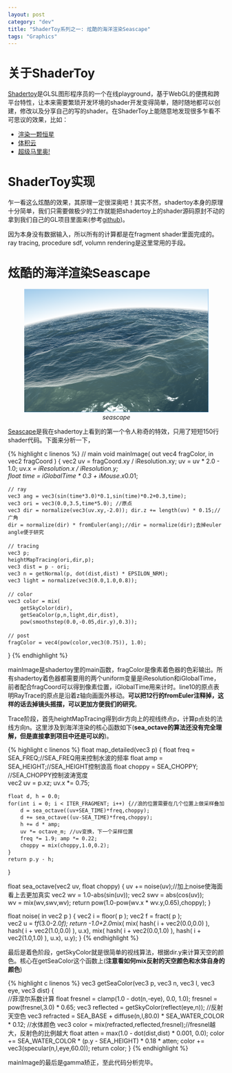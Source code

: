 ```yaml
---
layout: post
category: "dev"
title: "ShaderToy系列之一: 炫酷的海洋渲染Seascape"
tags: "Graphics"
---
```


# 关于ShaderToy

[Shadertoy](https://www.shadertoy.com/)是GLSL图形程序员的一个在线playground，基于WebGL的便携和跨平台特性，让本来需要繁琐开发环境的shader开发变得简单，随时随地都可以创建，修改以及分享自己的写的shader。在ShaderToy上能随意地发现很多乍看不可思议的效果，比如：

* [渲染一颗恒星](https://www.shadertoy.com/view/4dXGR4)
* [体积云](https://www.shadertoy.com/view/Mt3GWs)
* [超级马里奥!](https://www.shadertoy.com/view/Msj3zD)

# ShaderToy实现

乍一看这么炫酷的效果，其原理一定很深奥吧！其实不然，shadertoy本身的原理十分简单，我们只需要做极少的工作就能把shadertoy上的shader源码原封不动的拿到我们自己的GL项目里面来(参考[github](https://github.com/rechardchen/play/blob/master/graphics/shadertoy.h))。

因为本身没有数据输入，所以所有的计算都是在fragment shader里面完成的。ray tracing, procedure sdf, volumn rendering是这里常用的手段。

# 炫酷的海洋渲染Seascape

<p style="text-align: center;">
<img src="/img/seascape.png" style="width:85%">
</img>
<i style="display:block;">seascape</i>
</p>

[Seascape](https://www.shadertoy.com/view/Ms2SD1)是我在shadertoy上看到的第一个令人称奇的特效，只用了短短150行shader代码。下面来分析一下，

{% highlight c linenos %}
// main
void mainImage( out vec4 fragColor, in vec2 fragCoord ) {
    vec2 uv = fragCoord.xy / iResolution.xy;
    uv = uv * 2.0 - 1.0;
    uv.x *= iResolution.x / iResolution.y;    
    float time = iGlobalTime * 0.3 + iMouse.x*0.01;
        
    // ray
    vec3 ang = vec3(sin(time*3.0)*0.1,sin(time)*0.2+0.3,time);    
    vec3 ori = vec3(0.0,3.5,time*5.0); //原点
    vec3 dir = normalize(vec3(uv.xy,-2.0)); dir.z += length(uv) * 0.15;//广角
    dir = normalize(dir) * fromEuler(ang);//dir = normalize(dir);去掉euler angle便于研究
    
    // tracing
    vec3 p;
    heightMapTracing(ori,dir,p);
    vec3 dist = p - ori;
    vec3 n = getNormal(p, dot(dist,dist) * EPSILON_NRM);
    vec3 light = normalize(vec3(0.0,1.0,0.8)); 
             
    // color
    vec3 color = mix(
        getSkyColor(dir),
        getSeaColor(p,n,light,dir,dist),
    	pow(smoothstep(0.0,-0.05,dir.y),0.3));
        
    // post
    fragColor = vec4(pow(color,vec3(0.75)), 1.0);
}
{% endhighlight %}

mainImage是shadertoy里的main函数，fragColor是像素着色器的色彩输出。所有shadertoy着色器都需要用的两个uniform变量是iResolution和iGlobalTime，前者配合fragCoord可以得到像素位置，iGlobalTime用来计时。line10的原点表明RayTrace的原点是沿着z轴向画面外移动。**可以把12行的fromEuler注释掉，这样的话去掉镜头摇摆，可以更加方便我们的研究**。

Trace阶段，首先heightMapTracing得到dir方向上的视线终点p，计算p点处的法线方向n。这里涉及到海洋渲染的核心函数如下(**sea_octave的算法还没有完全理解，但是直接拿到项目中还是可以的**)。

{% highlight c linenos %}
float map_detailed(vec3 p) {
    float freq = SEA_FREQ;//SEA_FREQ用来控制水波的频率
    float amp = SEA_HEIGHT;//SEA_HEIGHT控制浪高
    float choppy = SEA_CHOPPY; //SEA_CHOPPY控制波涛宽度	
    vec2 uv = p.xz; uv.x *= 0.75;
    
    float d, h = 0.0;    
    for(int i = 0; i < ITER_FRAGMENT; i++) {//浪的位置需要在几个位置上做采样叠加
        d = sea_octave((uv+SEA_TIME)*freq,choppy);
        d += sea_octave((uv-SEA_TIME)*freq,choppy);
        h += d * amp;        
        uv *= octave_m; //uv变换，下一个采样位置
        freq *= 1.9; amp *= 0.22;
        choppy = mix(choppy,1.0,0.2);
    }
    return p.y - h;
}

float sea_octave(vec2 uv, float choppy) {
    uv += noise(uv);//加上noise使海面看上去更加真实
    vec2 wv = 1.0-abs(sin(uv));
    vec2 swv = abs(cos(uv));    
    wv = mix(wv,swv,wv);
    return pow(1.0-pow(wv.x * wv.y,0.65),choppy);
}

float noise( in vec2 p ) {
    vec2 i = floor( p );
    vec2 f = fract( p );	
    vec2 u = f*f*(3.0-2.0*f);
    return -1.0+2.0*mix( mix( hash( i + vec2(0.0,0.0) ), 
                     hash( i + vec2(1.0,0.0) ), u.x),
                mix( hash( i + vec2(0.0,1.0) ), 
                     hash( i + vec2(1.0,1.0) ), u.x), u.y);
}
{% endhighlight %}

最后是着色阶段，getSkyColor就是很简单的视线算法，根据dir.y来计算天空的颜色。核心在getSeaColor这个函数上(**注意看如何mix反射的天空颜色和水体自身的颜色**)

{% highlight c linenos %}
vec3 getSeaColor(vec3 p, vec3 n, vec3 l, vec3 eye, vec3 dist) {  
    //菲涅尔系数计算
    float fresnel = clamp(1.0 - dot(n,-eye), 0.0, 1.0);
    fresnel = pow(fresnel,3.0) * 0.65;
    vec3 reflected = getSkyColor(reflect(eye,n));    //反射天空色
    vec3 refracted = SEA_BASE + diffuse(n,l,80.0) * SEA_WATER_COLOR * 0.12;  //水体颜色
    vec3 color = mix(refracted,reflected,fresnel);//fresnel越大，反射色的比例越大
    float atten = max(1.0 - dot(dist,dist) * 0.001, 0.0);
    color += SEA_WATER_COLOR * (p.y - SEA_HEIGHT) * 0.18 * atten;
    color += vec3(specular(n,l,eye,60.0));
    return color;
}
{% endhighlight %}

mainImage的最后是gamma矫正，至此代码分析完毕。